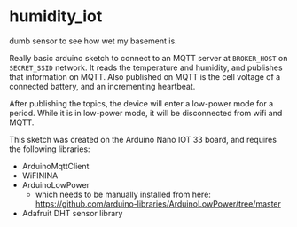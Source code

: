 # humidity_iot
dumb sensor to see how wet my basement is.

Really basic arduino sketch to connect to an MQTT server at `BROKER_HOST` on `SECRET_SSID` network. It reads the temperature and humidity, and publishes that information on MQTT. Also published on MQTT is the cell voltage of a connected battery, and an incrementing heartbeat.

After publishing the topics, the device will enter a low-power mode for a period. While it is in low-power mode, it will be disconnected from wifi and MQTT.

This sketch was created on the Arduino Nano IOT 33 board, and requires the following libraries:

- ArduinoMqttClient
- WiFININA
- ArduinoLowPower
  - which needs to be manually installed from here: https://github.com/arduino-libraries/ArduinoLowPower/tree/master
- Adafruit DHT sensor library

